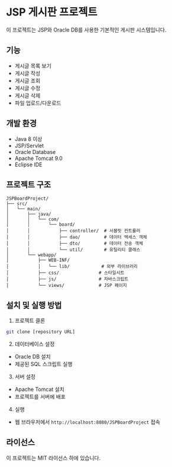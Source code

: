 # JSP 게시판 프로젝트

이 프로젝트는 JSP와 Oracle DB를 사용한 기본적인 게시판 시스템입니다.

## 기능
- 게시글 목록 보기
- 게시글 작성
- 게시글 조회
- 게시글 수정
- 게시글 삭제
- 파일 업로드/다운로드

## 개발 환경
- Java 8 이상
- JSP/Servlet
- Oracle Database
- Apache Tomcat 9.0
- Eclipse IDE

## 프로젝트 구조
```
JSPBoardProject/
├── src/
│   └── main/
│       ├── java/
│       │   └── com/
│       │       └── board/
│       │           ├── controller/  # 서블릿 컨트롤러
│       │           ├── dao/         # 데이터 액세스 객체
│       │           ├── dto/         # 데이터 전송 객체
│       │           └── util/        # 유틸리티 클래스
│       └── webapp/
│           ├── WEB-INF/
│           │   └── lib/            # 외부 라이브러리
│           ├── css/               # 스타일시트
│           ├── js/                # 자바스크립트
│           └── views/             # JSP 페이지
```

## 설치 및 실행 방법
1. 프로젝트 클론
```bash
git clone [repository URL]
```

2. 데이터베이스 설정
- Oracle DB 설치
- 제공된 SQL 스크립트 실행

3. 서버 설정
- Apache Tomcat 설치
- 프로젝트를 서버에 배포

4. 실행
- 웹 브라우저에서 `http://localhost:8080/JSPBoardProject` 접속

## 라이선스
이 프로젝트는 MIT 라이선스 하에 있습니다. 
